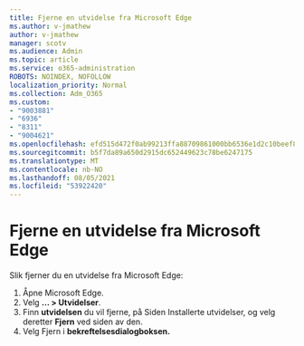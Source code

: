 ```yaml
---
title: Fjerne en utvidelse fra Microsoft Edge
ms.author: v-jmathew
author: v-jmathew
manager: scotv
ms.audience: Admin
ms.topic: article
ms.service: o365-administration
ROBOTS: NOINDEX, NOFOLLOW
localization_priority: Normal
ms.collection: Adm_O365
ms.custom:
- "9003881"
- "6936"
- "8311"
- "9004621"
ms.openlocfilehash: efd515d472f0ab99213ffa88709861000bb6536e1d2c10beef8f6d534cc94a7b
ms.sourcegitcommit: b5f7da89a650d2915dc652449623c78be6247175
ms.translationtype: MT
ms.contentlocale: nb-NO
ms.lasthandoff: 08/05/2021
ms.locfileid: "53922420"
---
```

# <a name="remove-an-extension-from-microsoft-edge"></a>Fjerne en utvidelse fra Microsoft Edge

Slik fjerner du en utvidelse fra Microsoft Edge:

1. Åpne Microsoft Edge.
2. Velg **... > Utvidelser**.
3. Finn **utvidelsen** du vil fjerne, på Siden Installerte utvidelser, og velg deretter **Fjern** ved siden av den.
4. Velg Fjern i **bekreftelsesdialogboksen.**
